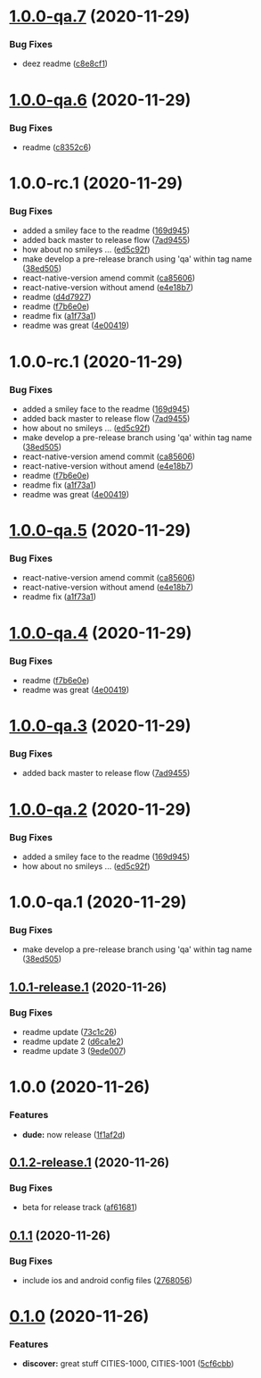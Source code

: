 # [1.0.0-qa.7](https://github.com/cohen72/git-playground/compare/v1.0.0-qa.6...v1.0.0-qa.7) (2020-11-29)


### Bug Fixes

* deez readme ([c8e8cf1](https://github.com/cohen72/git-playground/commit/c8e8cf1a692fa87ca63e660d9e11a6131d9707bc))

# [1.0.0-qa.6](https://github.com/cohen72/git-playground/compare/v1.0.0-qa.5...v1.0.0-qa.6) (2020-11-29)


### Bug Fixes

* readme ([c8352c6](https://github.com/cohen72/git-playground/commit/c8352c64071cff61c75db3ac52c424742f3d1d3a))

# 1.0.0-rc.1 (2020-11-29)


### Bug Fixes

* added a smiley face to the readme ([169d945](https://github.com/cohen72/git-playground/commit/169d9459e6461c13f15db0285710bae52aa4366f))
* added back master to release flow ([7ad9455](https://github.com/cohen72/git-playground/commit/7ad94552357aff4bff8182a9b9f13f725aff190a))
* how about no smileys ... ([ed5c92f](https://github.com/cohen72/git-playground/commit/ed5c92f767498e7e322728e2f07b7ef365103adb))
* make develop a pre-release branch using 'qa' within tag name ([38ed505](https://github.com/cohen72/git-playground/commit/38ed505d7ebd6ca7e9669aa96f9b5c44143a9a09))
* react-native-version amend commit ([ca85606](https://github.com/cohen72/git-playground/commit/ca856063c37d8ac95afa44b1defeab12e5f91307))
* react-native-version without amend ([e4e18b7](https://github.com/cohen72/git-playground/commit/e4e18b710b18896a948997b3cc726751d1f5946b))
* readme ([d4d7927](https://github.com/cohen72/git-playground/commit/d4d792714e6bec84d5efbc6b4ee5e06f5779ce2f))
* readme ([f7b6e0e](https://github.com/cohen72/git-playground/commit/f7b6e0e215ebd8b598a4a7bc1a038903e3ceb335))
* readme fix ([a1f73a1](https://github.com/cohen72/git-playground/commit/a1f73a1ccf472a598c38c20a70dc67b86e5ab1d2))
* readme was great ([4e00419](https://github.com/cohen72/git-playground/commit/4e00419dcc9acc832355bd75c0bee0d0b7cba31e))

# 1.0.0-rc.1 (2020-11-29)


### Bug Fixes

* added a smiley face to the readme ([169d945](https://github.com/cohen72/git-playground/commit/169d9459e6461c13f15db0285710bae52aa4366f))
* added back master to release flow ([7ad9455](https://github.com/cohen72/git-playground/commit/7ad94552357aff4bff8182a9b9f13f725aff190a))
* how about no smileys ... ([ed5c92f](https://github.com/cohen72/git-playground/commit/ed5c92f767498e7e322728e2f07b7ef365103adb))
* make develop a pre-release branch using 'qa' within tag name ([38ed505](https://github.com/cohen72/git-playground/commit/38ed505d7ebd6ca7e9669aa96f9b5c44143a9a09))
* react-native-version amend commit ([ca85606](https://github.com/cohen72/git-playground/commit/ca856063c37d8ac95afa44b1defeab12e5f91307))
* react-native-version without amend ([e4e18b7](https://github.com/cohen72/git-playground/commit/e4e18b710b18896a948997b3cc726751d1f5946b))
* readme ([f7b6e0e](https://github.com/cohen72/git-playground/commit/f7b6e0e215ebd8b598a4a7bc1a038903e3ceb335))
* readme fix ([a1f73a1](https://github.com/cohen72/git-playground/commit/a1f73a1ccf472a598c38c20a70dc67b86e5ab1d2))
* readme was great ([4e00419](https://github.com/cohen72/git-playground/commit/4e00419dcc9acc832355bd75c0bee0d0b7cba31e))

# [1.0.0-qa.5](https://github.com/cohen72/git-playground/compare/v1.0.0-qa.4...v1.0.0-qa.5) (2020-11-29)


### Bug Fixes

* react-native-version amend commit ([ca85606](https://github.com/cohen72/git-playground/commit/ca856063c37d8ac95afa44b1defeab12e5f91307))
* react-native-version without amend ([e4e18b7](https://github.com/cohen72/git-playground/commit/e4e18b710b18896a948997b3cc726751d1f5946b))
* readme fix ([a1f73a1](https://github.com/cohen72/git-playground/commit/a1f73a1ccf472a598c38c20a70dc67b86e5ab1d2))

# [1.0.0-qa.4](https://github.com/cohen72/git-playground/compare/v1.0.0-qa.3...v1.0.0-qa.4) (2020-11-29)


### Bug Fixes

* readme ([f7b6e0e](https://github.com/cohen72/git-playground/commit/f7b6e0e215ebd8b598a4a7bc1a038903e3ceb335))
* readme was great ([4e00419](https://github.com/cohen72/git-playground/commit/4e00419dcc9acc832355bd75c0bee0d0b7cba31e))

# [1.0.0-qa.3](https://github.com/cohen72/git-playground/compare/v1.0.0-qa.2...v1.0.0-qa.3) (2020-11-29)


### Bug Fixes

* added back master to release flow ([7ad9455](https://github.com/cohen72/git-playground/commit/7ad94552357aff4bff8182a9b9f13f725aff190a))

# [1.0.0-qa.2](https://github.com/cohen72/git-playground/compare/v1.0.0-qa.1...v1.0.0-qa.2) (2020-11-29)


### Bug Fixes

* added a smiley face to the readme ([169d945](https://github.com/cohen72/git-playground/commit/169d9459e6461c13f15db0285710bae52aa4366f))
* how about no smileys ... ([ed5c92f](https://github.com/cohen72/git-playground/commit/ed5c92f767498e7e322728e2f07b7ef365103adb))

# 1.0.0-qa.1 (2020-11-29)


### Bug Fixes

* make develop a pre-release branch using 'qa' within tag name ([38ed505](https://github.com/cohen72/git-playground/commit/38ed505d7ebd6ca7e9669aa96f9b5c44143a9a09))

## [1.0.1-release.1](https://github.com/cohen72/git-playground/compare/v1.0.0...v1.0.1-release.1) (2020-11-26)


### Bug Fixes

* readme update ([73c1c26](https://github.com/cohen72/git-playground/commit/73c1c2679fbac1987c1f2c78829c1078f92d0e86))
* readme update 2 ([d6ca1e2](https://github.com/cohen72/git-playground/commit/d6ca1e223751548bace7e503a37c6a2b49934c6c))
* readme update 3 ([9ede007](https://github.com/cohen72/git-playground/commit/9ede007ed21adbb1eafba0a483dab74cf67c2d9c))

# 1.0.0 (2020-11-26)


### Features

* **dude:** now release ([1f1af2d](https://github.com/cohen72/git-playground/commit/1f1af2d7227668cb4e91a78d7315e692f7dfc054))

## [0.1.2-release.1](https://github.com/cohen72/git-playground/compare/v0.1.1...v0.1.2-release.1) (2020-11-26)


### Bug Fixes

* beta for release track ([af61681](https://github.com/cohen72/git-playground/commit/af6168123598205a14a33264af606f2021a9bcce))

## [0.1.1](https://github.com/cohen72/git-playground/compare/v0.1.0...v0.1.1) (2020-11-26)


### Bug Fixes

* include ios and android config files ([2768056](https://github.com/cohen72/git-playground/commit/27680568abec1072e76cb5f984f1854147d85de2))

# [0.1.0](https://github.com/cohen72/git-playground/compare/v0.0.1...v0.1.0) (2020-11-26)


### Features

* **discover:** great stuff CITIES-1000, CITIES-1001 ([5cf6cbb](https://github.com/cohen72/git-playground/commit/5cf6cbb67fd81dc2b0fa9b18c622d999194e42e5))
